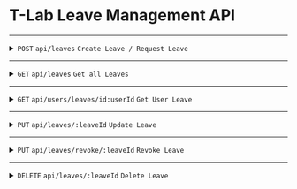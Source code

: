 # T-Lab Leave Management API

---

<details>

<summary>
<code>POST</code> <code>api/leaves</code>  <code>Create Leave / Request Leave</code>
</summary>


```json
{
  "startDate": "2023-09-01",
  "endDate": "2023-09-10",
  "reason": "Family vacation"
}
```
</details>

---

<details>

<summary>
<code>GET</code> <code>api/leaves</code>  <code>Get all Leaves</code>
</summary>


```json
{
  "userId": "sasaa-asasa",
  "startDate": "2023-09-01",
  "endDate": "2023-09-10",
  "reason": "Family vacation"
}
```

</details>

---


<details>

<summary>
<code>GET</code> <code>api/users/leaves/id:userId</code>  <code>Get User Leave</code>
</summary>


```json
{
  "userId": "sasaa-asasa",
  "startDate": "2023-09-01",
  "endDate": "2023-09-10",
  "reason": "Family vacation"
}
```

</details>

---

<details>

<summary>
<code>PUT</code> <code>api/leaves/:leaveId</code>  <code>Update Leave</code>
</summary>


>  <b> Authorization Roles </b> [ admin , user ]

```json
{
  "startDate": "2023-09-01",
  "endDate": "2023-09-10",
  "reason": "Family vacation"
}
```
</details>

---

<details>

<summary>
<code>PUT</code> <code>api/leaves/revoke/:leaveId</code>  <code>Revoke Leave</code>
</summary>

>  <b> Authorization Roles </b> [ admin , user ]

</details>

---
<details>

<summary>
<code>DELETE</code> <code>api/leaves/:leaveId</code>  <code>Delete Leave</code>
</summary>

>  <b> Authorization Roles </b> [ admin ]

</details>
